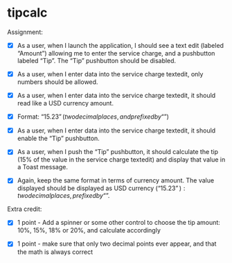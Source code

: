 # tipcalc

Assignment:
- [x] As a user, when I launch the application, I should see a text edit (labeled “Amount”) allowing me to enter the service charge, and a pushbutton labeled “Tip”. The “Tip” pushbutton should be disabled.
- [x] As a user, when I enter data into the service charge textedit, only numbers should be allowed.
- [x] As a user, when I enter data into the service charge textedit, it should read like a USD currency amount.
- [x] Format: “$15.23” (two decimal places, and prefixed by “$”)
- [x] As a user, when I enter data into the service charge textedit, it should enable the “Tip” pushbutton.
- [x] As a user, when I push the “Tip” pushbutton, it should calculate the tip (15% of the value in the service charge textedit) and display that value in a Toast message.
- [x] Again, keep the same format in terms of currency amount. The value displayed should be displayed as USD currency (“$15.23”): two decimal places, prefixed by “$”.


Extra credit:
- [x] 1 point - Add a spinner or some other control to choose the tip amount: 10%, 15%, 18% or 20%, and calculate accordingly
- [x] 1 point - make sure that only two decimal points ever appear, and that the math is always correct
 
